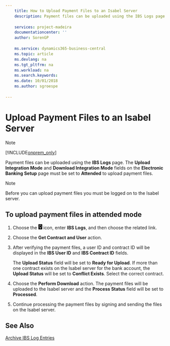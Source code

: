 ```yaml
---
    title: How to Upload Payment Files to an Isabel Server
    description: Payment files can be uploaded using the IBS Logs page. The Upload Integration Mode and Download Integration Mode fields on the Electronic Banking Setup page must be set to Attended to upload payment files.

    services: project-madeira
    documentationcenter: ''
    author: SorenGP

    ms.service: dynamics365-business-central
    ms.topic: article
    ms.devlang: na
    ms.tgt_pltfrm: na
    ms.workload: na
    ms.search.keywords:
    ms.date: 10/01/2018
    ms.author: sgroespe

---
```

# Upload Payment Files to an Isabel Server
> [!Note]
> [!INCLUDE[onprem_only](../../includes/onprem_only_md.md)]

Payment files can be uploaded using the **IBS Logs** page. The **Upload Integration Mode** and **Download Integration Mode** fields on the **Electronic Banking Setup** page must be set to **Attended** to upload payment files.  

> [!NOTE]  
>  Before you can upload payment files you must be logged on to the Isabel server.  

## To upload payment files in attended mode  

1.  Choose the ![Search for Page or Report](../../media/ui-search/search_small.png "Search for Page or Report icon") icon, enter **IBS Logs**, and then choose the related link.  
2.  Choose the **Get Contract and User** action.  
3.  After verifying the payment files, a user ID and contract ID will be displayed in the **IBS User ID** and **IBS Contract ID** fields.  

    The **Upload Status** field will be set to **Ready for Upload**. If more than one contract exists on the Isabel server for the bank account, the **Upload Status** will be set to **Conflict Exists**. Select the correct contract.  

4.  Choose the **Perform Download** action. The payment files will be uploaded to the Isabel server and the **Process Status** field will be set to **Processed**.  
5.  Continue processing the payment files by signing and sending the files on the Isabel server.  

## See Also  
 [Archive IBS Log Entries](how-to-archive-ibs-log-entries.md)
